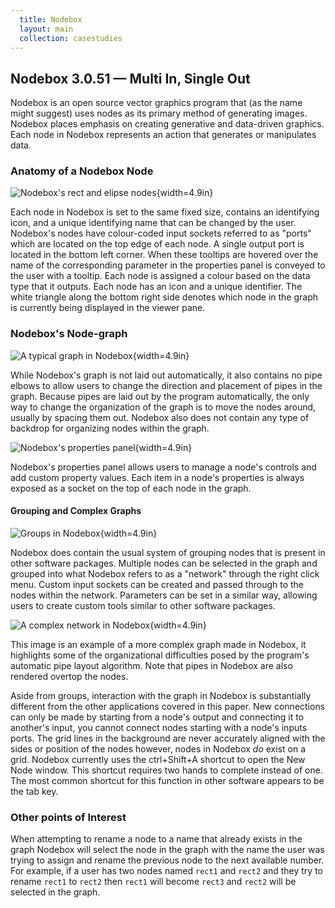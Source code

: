 ```yaml
---
  title: Nodebox
  layout: main
  collection: casestudies
---
```


## Nodebox 3.0.51 — Multi In, Single Out

Nodebox is an open source vector graphics program that (as the name might suggest) uses nodes as its primary method of generating images.  Nodebox places emphasis on creating generative and data-driven graphics.  Each node in Nodebox represents an action that generates or manipulates data.

### Anatomy of a Nodebox Node

![Nodebox's rect and elipse nodes](Images/Nodebox-node.png){width=4.9in}

Each node in Nodebox is set to the same fixed size, contains an identifying icon, and a unique identifying name that can be changed by the user.  Nodebox's nodes have colour-coded input sockets referred to as "ports" which are located on the top edge of each node. A single output port is located in the bottom left corner.  When these tooltips are hovered over the name of the corresponding parameter in the properties panel is conveyed to the user with a tooltip.  Each node is assigned a colour based on the data type that it outputs.  Each node has an icon and a unique identifier.  The white triangle along the bottom right side denotes which node in the graph is currently being displayed in the viewer pane.

### Nodebox's Node-graph

![A typical graph in Nodebox](Images/Nodebox-graph.png){width=4.9in}

While Nodebox's graph is not laid out automatically, it also contains no pipe elbows to allow users to change the direction and placement of pipes in the graph.  Because pipes are laid out by the program automatically, the only way to change the organization of the graph is to move the nodes around, usually by spacing them out.  Nodebox also does not contain any type of backdrop for organizing nodes within the graph.

![Nodebox's properties panel](Images/Nodebox-properties.png){width=4.9in}

Nodebox's properties panel allows users to manage a node's controls and add custom property values.  Each item in a node's properties is always exposed as a socket on the top of each node in the graph.

#### Grouping and Complex Graphs

![Groups in Nodebox](Images/Nodebox-groups.png){width=4.9in}

Nodebox does contain the usual system of grouping nodes that is present in other software packages.  Multiple nodes can be selected in the graph and grouped into what Nodebox refers to as a "network" through the right click menu.  Custom input sockets can be created and passed through to the nodes within the network.  Parameters can be set in a similar way, allowing users to create custom tools similar to other software packages.

![A complex network in Nodebox](Images/Nodebox-complex.png){width=4.9in}

This image is an example of a more complex graph made in Nodebox, it highlights some of the organizational difficulties posed by the program's automatic pipe layout algorithm.  Note that pipes in Nodebox are also rendered overtop the nodes.

Aside from groups, interaction with the graph in Nodebox is substantially different from the other applications covered in this paper.  New connections can only be made by starting from a node's output and connecting it to another's input, you cannot connect nodes starting with a node's inputs ports.  The grid lines in the background are never accurately aligned with the sides or position of the nodes however, nodes in Nodebox _do_ exist on a grid.  Nodebox currently uses the ctrl+Shift+A shortcut to open the New Node window.  This shortcut requires two hands to complete instead of one.  The most common shortcut for this function in other software appears to be the tab key.

### Other points of Interest

When attempting to rename a node to a name that already exists in the graph Nodebox will select the node in the graph with the name the user was trying to assign and rename the previous node to the next available number.  For example, if a user has two nodes named `rect1` and `rect2` and they try to rename `rect1` to `rect2` then `rect1` will become `rect3` and `rect2` will be selected in the graph.